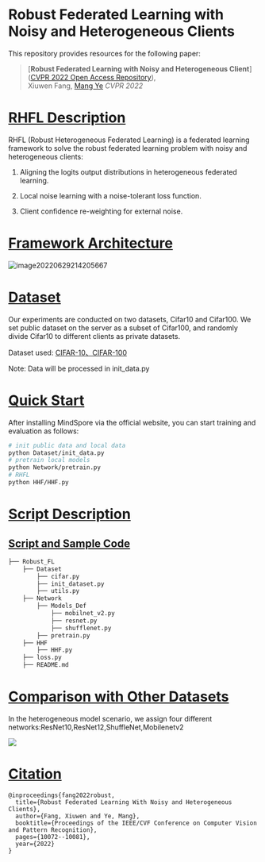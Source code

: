 # Robust Federated Learning with Noisy and Heterogeneous Clients

This repository provides resources for the following paper:

> [**Robust Federated Learning with Noisy and Heterogeneous Client**]([CVPR 2022 Open Access Repository](https://openaccess.thecvf.com/content/CVPR2022/html/Fang_Robust_Federated_Learning_With_Noisy_and_Heterogeneous_Clients_CVPR_2022_paper.html)),  
> Xiuwen Fang, [Mang Ye](https://marswhu.github.io/index.html)
> *CVPR 2022*

# [RHFL Description](#contents)

RHFL (Robust Heterogeneous Federated Learning) is a federated learning framework to solve the robust federated learning problem with noisy and heterogeneous clients:

1. Aligning the logits output distributions in heterogeneous federated learning.

2. Local noise learning with a noise-tolerant loss function.

3. Client confidence re-weighting for external noise.

# [Framework Architecture](#contents)

![image20220629214205667](https://cdn.jsdelivr.net/gh/xiye7lai/cdn/bg/pic/image-20220629214205667.png)

# [Dataset](#contents)

Our experiments are conducted on two datasets, Cifar10 and Cifar100. We set public dataset on the server as a subset of Cifar100, and randomly divide Cifar10 to different clients as private datasets.

Dataset used: [CIFAR-10、CIFAR-100](http://www.cs.toronto.edu/~kriz/cifar.html)

Note: Data will be processed in init_data.py

# [Quick Start](#contents)

After installing MindSpore via the official website, you can start training and evaluation as follows:

```bash
# init public data and local data
python Dataset/init_data.py
# pretrain local models
python Network/pretrain.py
# RHFL
python HHF/HHF.py
```

# [Script Description](#contents)

## [Script and Sample Code](#contents)

```bash
├── Robust_FL
    ├── Dataset
        ├── cifar.py
        ├── init_dataset.py
        ├── utils.py
    ├── Network
        ├── Models_Def
            ├── mobilnet_v2.py
            ├── resnet.py
            ├── shufflenet.py
        ├── pretrain.py
    ├── HHF
        ├── HHF.py
    ├── loss.py
    ├── README.md
```

# [Comparison with Other Datasets](#contents)

In the heterogeneous model scenario, we assign four different networks:ResNet10,ResNet12,ShuffleNet,Mobilenetv2

![](C:\Users\PC\AppData\Roaming\marktext\images\2022-08-30-10-40-51-DI2Y0FGTIH9P{JR{UFB9ZBX.png)

# [Citation](#contents)

```citation
@inproceedings{fang2022robust,
  title={Robust Federated Learning With Noisy and Heterogeneous Clients},
  author={Fang, Xiuwen and Ye, Mang},
  booktitle={Proceedings of the IEEE/CVF Conference on Computer Vision and Pattern Recognition},
  pages={10072--10081},
  year={2022}
}
```

